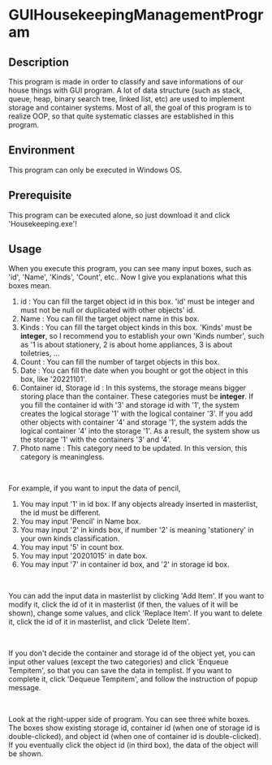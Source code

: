 # GUIHousekeepingManagementProgram

## Description

This program is made in order to classify and save informations of our house things with GUI program. A lot of data structure (such as stack, queue, heap, binary search tree, linked list, etc) are used to implement storage and container systems. Most of all, the goal of this program is to realize OOP, so that quite systematic classes are established in this program.

## Environment

This program can only be executed in Windows OS.

## Prerequisite

This program can be executed alone, so just download it and click 'Housekeeping.exe'!

## Usage

When you execute this program, you can see many input boxes, such as 'id', 'Name', 'Kinds', 'Count', etc.. Now I give you explanations what this boxes mean.

1. id : You can fill the target object id in this box. 'id' must be integer and must not be null or duplicated with other objects' id.
2. Name : You can fill the target object name in this box.
3. Kinds : You can fill the target object kinds in this box. 'Kinds' must be **integer**, so I recommend you to establish your own 'Kinds number', such as '1 is about stationery, 2 is about home appliances, 3 is about toiletries, ...
4. Count : You can fill the number of target objects in this box. 
5. Date : You can fill the date when you bought or got the object in this box, like '20221101'.
6. Container id, Storage id : In this systems, the storage means bigger storing place than the container. These categories must be **integer**. If you fill the container id with '3' and storage id with '1', the system creates the logical storage '1' with the logical container '3'. If you add other objects with container '4' and storage '1', the system adds the logical container '4' into the storage '1'. As a result, the system show us the storage '1' with the containers '3' and '4'.
7. Photo name : This category need to be updated. In this version, this category is meaningless.

<br/>

For example, if you want to input the data of pencil,

1. You may input '1' in id box. If any objects already inserted in masterlist, the id must be different.
2. You may input 'Pencil' in Name box.
3. You may input '2' in kinds box, if number '2' is meaning 'stationery' in your own kinds classification.
4. You may input '5' in count box.
5. You may input '20201015' in date box.
6. You may input '7' in container id box, and '2' in storage id box.

<br/>

You can add the input data in masterlist by clicking 'Add Item'. If you want to modify it, click the id of it in masterlist (if then, the values of it will be shown), change some values, and click 'Replace Item'. If you want to delete it, click the id of it in masterlist, and click 'Delete Item'.

<br/>

If you don't decide the container and storage id of the object yet, you can input other values (except the two categories) and click 'Enqueue Tempitem', so that you can save the data in templist. If you want to complete it, click 'Dequeue Tempitem', and follow the instruction of popup message.

<br/>

Look at the right-upper side of program. You can see three white boxes. The boxes show existing storage id, container id (when one of storage id is double-clicked), and object id (when one of container id is double-clicked). If you eventually click the object id (in third box), the data of the object will be shown.  
